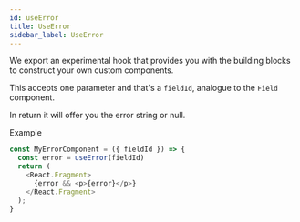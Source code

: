 ```yaml
---
id: useError
title: UseError
sidebar_label: UseError
---
```


We export an experimental hook that provides you with the building blocks to construct your own custom components.

This accepts one parameter and that's a `fieldId`, analogue to the `Field` component.

In return it will offer you the error string or null.

Example

```javascript
const MyErrorComponent = ({ fieldId }) => {
  const error = useError(fieldId)
  return (
    <React.Fragment>
      {error && <p>{error}</p>}
    </React.Fragment>
  );
}
```
